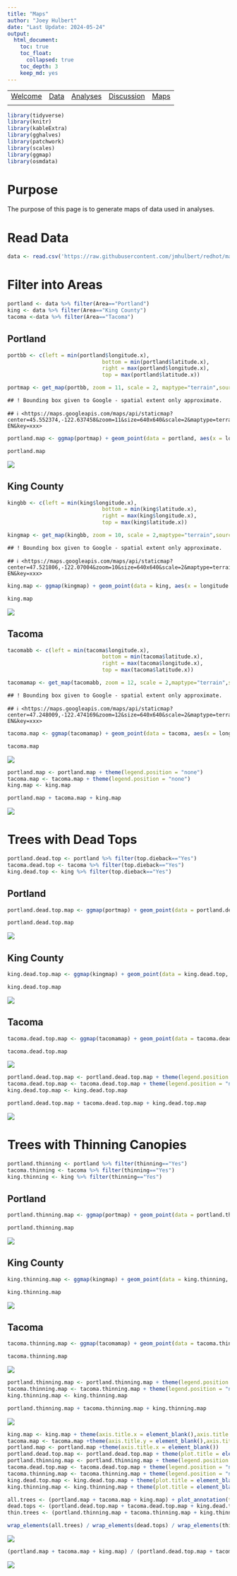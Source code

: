 ```yaml
---
title: "Maps"
author: "Joey Hulbert"
date: "Last Update: 2024-05-24"
output: 
  html_document:
    toc: true
    toc_float:
      collapsed: true
    toc_depth: 3
    keep_md: yes
---
```


|            |            |            |            |            |
|:----------:|:----------:|:----------:|:----------:|:----------:|
|[Welcome](https://jmhulbert.github.io/redhot)|[Data](https://jmhulbert.github.io/redhot/data)|[Analyses](https://jmhulbert.github.io/redhot/analyses)|[Discussion](https://jmhulbert.github.io/redhot/discussion)|[Maps](https://jmhulbert.github.io/redhot/maps)
|             |           |            |            |            |




``` r
library(tidyverse)
library(knitr)
library(kableExtra)
library(gghalves)
library(patchwork)
library(scales)
library(ggmap)
library(osmdata)
```


# Purpose

The purpose of this page is to generate maps of data used in analyses. 


# Read Data


``` r
data <- read.csv('https://raw.githubusercontent.com/jmhulbert/redhot/main/data/urban-data-modified.csv')
```

# Filter into Areas


``` r
portland <- data %>% filter(Area=="Portland")
king <- data %>% filter(Area=="King County")
tacoma <-data %>% filter(Area=="Tacoma")
```


## Portland


``` r
portbb <- c(left = min(portland$longitude.x), 
                              bottom = min(portland$latitude.x), 
                              right = max(portland$longitude.x), 
                              top = max(portland$latitude.x))
```



``` r
portmap <- get_map(portbb, zoom = 11, scale = 2, maptype="terrain",source="google")
```

```
## ! Bounding box given to Google - spatial extent only approximate.
```

```
## ℹ <https://maps.googleapis.com/maps/api/staticmap?center=45.552374,-122.637458&zoom=11&size=640x640&scale=2&maptype=terrain&language=en-EN&key=xxx>
```

``` r
portland.map <- ggmap(portmap) + geom_point(data = portland, aes(x = longitude.x, y = latitude.x,fill=DN_AF1), color = "black",pch=21, size = 3) + theme_minimal() +scale_fill_viridis_c(option = "inferno")+labs(title="Portland",x="Longitude",y="Latitude",fill="Afternoon\nTemp (F)") +theme(plot.title = element_text(size = 14, hjust = .5,face = "bold.italic"))
```


``` r
portland.map
```

![](index_files/figure-html/portland-map-1.png)<!-- -->

## King County


``` r
kingbb <- c(left = min(king$longitude.x), 
                              bottom = min(king$latitude.x), 
                              right = max(king$longitude.x), 
                              top = max(king$latitude.x))
```



``` r
kingmap <- get_map(kingbb, zoom = 10, scale = 2,maptype="terrain",source="google")
```

```
## ! Bounding box given to Google - spatial extent only approximate.
```

```
## ℹ <https://maps.googleapis.com/maps/api/staticmap?center=47.521806,-122.07004&zoom=10&size=640x640&scale=2&maptype=terrain&language=en-EN&key=xxx>
```


``` r
king.map <- ggmap(kingmap) + geom_point(data = king, aes(x = longitude.x, y = latitude.x,fill=DN_AF1), color = "black",pch=21, size = 3) + theme_minimal() +scale_fill_viridis_c(option = "inferno")+labs(title="King County",x="Longitude",y="Latitude",fill="Afternoon\nTemp (F)") +theme(plot.title = element_text(size = 14, hjust = .5,face = "bold.italic"))
```


``` r
king.map
```

![](index_files/figure-html/king-county-map-1.png)<!-- -->


## Tacoma


``` r
tacomabb <- c(left = min(tacoma$longitude.x), 
                              bottom = min(tacoma$latitude.x), 
                              right = max(tacoma$longitude.x), 
                              top = max(tacoma$latitude.x))
```



``` r
tacomamap <- get_map(tacomabb, zoom = 12, scale = 2,maptype="terrain",source="google")
```

```
## ! Bounding box given to Google - spatial extent only approximate.
```

```
## ℹ <https://maps.googleapis.com/maps/api/staticmap?center=47.248009,-122.474169&zoom=12&size=640x640&scale=2&maptype=terrain&language=en-EN&key=xxx>
```


``` r
tacoma.map <- ggmap(tacomamap) + geom_point(data = tacoma, aes(x = longitude.x, y = latitude.x,fill=DN_AF1), color = "black",pch=21, size = 3) + theme_minimal() +scale_fill_viridis_c(option = "inferno")+labs(title="Tacoma",x="Longitude",y="Latitude",fill="Afternoon\nTemp (F)") +theme(plot.title = element_text(size = 14, hjust = .5,face = "bold.italic"))
```


``` r
tacoma.map
```

![](index_files/figure-html/tacoma-map-1.png)<!-- -->


``` r
portland.map <- portland.map + theme(legend.position = "none")
tacoma.map <- tacoma.map + theme(legend.position = "none")
king.map <- king.map
```




``` r
portland.map + tacoma.map + king.map
```

![](index_files/figure-html/all-areas-map-1.png)<!-- -->


# Trees with Dead Tops


``` r
portland.dead.top <- portland %>% filter(top.dieback=="Yes")
tacoma.dead.top <- tacoma %>% filter(top.dieback=="Yes")
king.dead.top <- king %>% filter(top.dieback=="Yes")
```



## Portland


``` r
portland.dead.top.map <- ggmap(portmap) + geom_point(data = portland.dead.top, aes(x = longitude.x, y = latitude.x,fill=DN_AF1), color = "black",pch=21, size = 3) + theme_minimal() +scale_fill_viridis_c(option = "inferno")+labs(title="Portland",x="Longitude",y="Latitude",fill="Afternoon\nTemp (F)") +theme(plot.title = element_text(size = 14, hjust = .5,face = "bold.italic"))
```


``` r
portland.dead.top.map
```

![](index_files/figure-html/unnamed-chunk-16-1.png)<!-- -->

## King County


``` r
king.dead.top.map <- ggmap(kingmap) + geom_point(data = king.dead.top, aes(x = longitude.x, y = latitude.x,fill=DN_AF1), color = "black",pch=21, size = 3) + theme_minimal() +scale_fill_viridis_c(option = "inferno")+labs(title="King County",x="Longitude",y="Latitude",fill="Afternoon\nTemp (F)") +theme(plot.title = element_text(size = 14, hjust = .5,face = "bold.italic"))
```


``` r
king.dead.top.map
```

![](index_files/figure-html/unnamed-chunk-18-1.png)<!-- -->

## Tacoma


``` r
tacoma.dead.top.map <- ggmap(tacomamap) + geom_point(data = tacoma.dead.top, aes(x = longitude.x, y = latitude.x,fill=DN_AF1), color = "black",pch=21, size = 3) + theme_minimal() +scale_fill_viridis_c(option = "inferno")+labs(title="Tacoma",x="Longitude",y="Latitude",fill="Afternoon\nTemp (F)") +theme(plot.title = element_text(size = 14, hjust = .5,face = "bold.italic"))
```


``` r
tacoma.dead.top.map
```

![](index_files/figure-html/unnamed-chunk-20-1.png)<!-- -->



``` r
portland.dead.top.map <- portland.dead.top.map + theme(legend.position = "none")
tacoma.dead.top.map <- tacoma.dead.top.map + theme(legend.position = "none")
king.dead.top.map <- king.dead.top.map
```




``` r
portland.dead.top.map + tacoma.dead.top.map + king.dead.top.map
```

![](index_files/figure-html/unnamed-chunk-22-1.png)<!-- -->


# Trees with Thinning Canopies


``` r
portland.thinning <- portland %>% filter(thinning=="Yes")
tacoma.thinning <- tacoma %>% filter(thinning=="Yes")
king.thinning <- king %>% filter(thinning=="Yes")
```



## Portland


``` r
portland.thinning.map <- ggmap(portmap) + geom_point(data = portland.thinning, aes(x = longitude.x, y = latitude.x,fill=DN_AF1), color = "black",pch=21, size = 3) + theme_minimal() +scale_fill_viridis_c(option = "inferno")+labs(title="Portland",x="Longitude",y="Latitude",fill="Afternoon\nTemp (F)") +theme(plot.title = element_text(size = 14, hjust = .5,face = "bold.italic"))
```


``` r
portland.thinning.map
```

![](index_files/figure-html/unnamed-chunk-25-1.png)<!-- -->

## King County


``` r
king.thinning.map <- ggmap(kingmap) + geom_point(data = king.thinning, aes(x = longitude.x, y = latitude.x,fill=DN_AF1), color = "black",pch=21, size = 3) + theme_minimal() +scale_fill_viridis_c(option = "inferno")+labs(title="King County",x="Longitude",y="Latitude",fill="Afternoon\nTemp (F)") +theme(plot.title = element_text(size = 14, hjust = .5,face = "bold.italic"))
```


``` r
king.thinning.map
```

![](index_files/figure-html/unnamed-chunk-27-1.png)<!-- -->

## Tacoma


``` r
tacoma.thinning.map <- ggmap(tacomamap) + geom_point(data = tacoma.thinning, aes(x = longitude.x, y = latitude.x,fill=DN_AF1), color = "black",pch=21, size = 3) + theme_minimal() +scale_fill_viridis_c(option = "inferno")+labs(title="Tacoma",x="Longitude",y="Latitude",fill="Afternoon\nTemp (F)") +theme(plot.title = element_text(size = 14, hjust = .5,face = "bold.italic"))
```


``` r
tacoma.thinning.map
```

![](index_files/figure-html/unnamed-chunk-29-1.png)<!-- -->



``` r
portland.thinning.map <- portland.thinning.map + theme(legend.position = "none")
tacoma.thinning.map <- tacoma.thinning.map + theme(legend.position = "none")
king.thinning.map <- king.thinning.map
```



``` r
portland.thinning.map + tacoma.thinning.map + king.thinning.map
```

![](index_files/figure-html/unnamed-chunk-31-1.png)<!-- -->



``` r
king.map <- king.map + theme(axis.title.x = element_blank(),axis.title.y = element_blank())
tacoma.map <- tacoma.map +theme(axis.title.y = element_blank(),axis.title.x = element_blank())
portland.map <- portland.map +theme(axis.title.x = element_blank())
portland.dead.top.map <- portland.dead.top.map + theme(plot.title = element_blank(),axis.title.x = element_blank()) 
portland.thinning.map <- portland.thinning.map + theme(legend.position = "none",plot.title = element_blank())
tacoma.dead.top.map <- tacoma.dead.top.map + theme(legend.position = "none",plot.title = element_blank(),axis.title.x = element_blank(),axis.title.y = element_blank())
tacoma.thinning.map <- tacoma.thinning.map + theme(legend.position = "none",plot.title = element_blank(),axis.title.y = element_blank())
king.dead.top.map <- king.dead.top.map + theme(plot.title = element_blank(),axis.title.x = element_blank(),axis.title.y = element_blank())
king.thinning.map <- king.thinning.map + theme(plot.title = element_blank(),axis.title.y = element_blank())
```


``` r
all.trees <- (portland.map + tacoma.map + king.map) + plot_annotation(title = 'All Trees') & theme(plot.title = element_text(hjust = 0.5))
dead.tops <- (portland.dead.top.map + tacoma.dead.top.map + king.dead.top.map) + plot_annotation(title = 'Trees with Dead Tops') & theme(plot.title = element_text(hjust = 0.5))
thin.trees <- (portland.thinning.map + tacoma.thinning.map + king.thinning.map) + plot_annotation(title = 'Trees with Thinning Canopies') & theme(plot.title = element_text(hjust = 0.5))
```


``` r
wrap_elements(all.trees) / wrap_elements(dead.tops) / wrap_elements(thin.trees)
```

![](index_files/figure-html/all-nine-areas-map-1.png)<!-- -->



``` r
(portland.map + tacoma.map + king.map) / (portland.dead.top.map + tacoma.dead.top.map + king.dead.top.map) / (portland.thinning.map + tacoma.thinning.map + king.thinning.map)
```

![](index_files/figure-html/unnamed-chunk-34-1.png)<!-- -->


